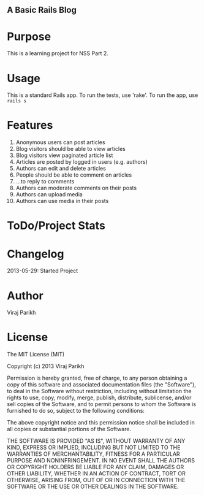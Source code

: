A Basic Rails Blog
-------------------

Purpose
========
This is a learning project for NSS Part 2.



Usage
======

This is a standard Rails app.  To run the tests, use 'rake'.  To run the app, use `rails s`



Features
=========

1. Anonymous users can post articles
2. Blog visitors should be able to view articles
3. Blog visitors view paginated article list
3. Articles are posted by logged in users (e.g. authors)
5. Authors can edit and delete articles
2. People should be able to comment on articles
3. ...to reply to comments
4. Authors can moderate comments on their posts
5. Authors can upload media
6. Authors can use media in their posts


ToDo/Project Stats
===================


Changelog
==========

2013-05-29: Started Project


Author
=======

Viraj Parikh


License
========
The MIT License (MIT)

Copyright (c) 2013 Viraj Parikh

Permission is hereby granted, free of charge, to any person obtaining a copy
of this software and associated documentation files (the "Software"), to deal
in the Software without restriction, including without limitation the rights
to use, copy, modify, merge, publish, distribute, sublicense, and/or sell
copies of the Software, and to permit persons to whom the Software is
furnished to do so, subject to the following conditions:

The above copyright notice and this permission notice shall be included in
all copies or substantial portions of the Software.

THE SOFTWARE IS PROVIDED "AS IS", WITHOUT WARRANTY OF ANY KIND, EXPRESS OR
IMPLIED, INCLUDING BUT NOT LIMITED TO THE WARRANTIES OF MERCHANTABILITY,
FITNESS FOR A PARTICULAR PURPOSE AND NONINFRINGEMENT. IN NO EVENT SHALL THE
AUTHORS OR COPYRIGHT HOLDERS BE LIABLE FOR ANY CLAIM, DAMAGES OR OTHER
LIABILITY, WHETHER IN AN ACTION OF CONTRACT, TORT OR OTHERWISE, ARISING FROM,
OUT OF OR IN CONNECTION WITH THE SOFTWARE OR THE USE OR OTHER DEALINGS IN
THE SOFTWARE.